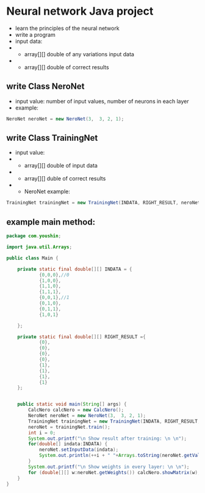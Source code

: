 # Neural network Java project
- learn the principles of the neural network
- write a program
- input data:
- + array[][] double of any variations input data
- + array[][] double of correct results

## write Class NeroNet
- input value: number of input values, number of neurons in each layer
- example:
```java
NeroNet neroNet = new NeroNet(3,  3, 2, 1);
```

## write Class TrainingNet
- input value:
- + array[][] double of input data
- + array[][] duble of correct results
- + NeroNet
example:
```java
TrainingNet trainingNet = new TrainingNet(INDATA, RIGHT_RESULT, neroNet);
```

## example main method:
```java
package com.youshin;

import java.util.Arrays;

public class Main {

    private static final double[][] INDATA = {
            {0,0,0},//0
            {1,0,0},
            {1,1,0},
            {1,1,1},
            {0,0,1},//1
            {0,1,0},
            {0,1,1},
            {1,0,1}

    };

    private static final double[][] RIGHT_RESULT ={
            {0},
            {0},
            {0},
            {0},
            {1},
            {1},
            {1},
            {1}
    };


    public static void main(String[] args) {
        CalcNero calcNero = new CalcNero();
        NeroNet neroNet = new NeroNet(3,  3, 2, 1);
        TrainingNet trainingNet = new TrainingNet(INDATA, RIGHT_RESULT, neroNet);
        neroNet = trainingNet.train();
        int i = 0;
        System.out.printf("\n Show result after training: \n \n");
        for(double[] indata:INDATA) {
            neroNet.setInputData(indata);
            System.out.println(++i + " "+Arrays.toString(neroNet.getValue()));
        }
        System.out.printf("\n Show weights in every layer: \n \n");
        for (double[][] w:neroNet.getWeights()) calcNero.showMatrix(w);
    }
}

```
